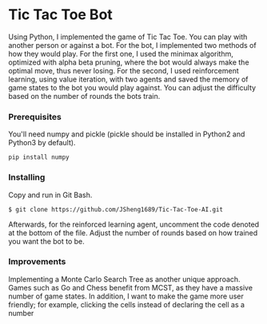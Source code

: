 # Tic Tac Toe Bot

Using Python, I implemented the game of Tic Tac Toe. You can play with another person or against a bot. For the bot, I implemented two methods of how they would play. For the first one, I used the minimax algorithm, optimized with alpha beta pruning, where the bot would always make the optimal move, thus never losing. For the second, I used reinforcement learning, using value iteration, with two agents and saved the memory of game states to the bot you would play against. You can adjust the difficulty based on the number of rounds the bots train.


### Prerequisites
You'll need numpy and pickle (pickle should be installed in Python2 and Python3 by default).

```
pip install numpy
```

### Installing
Copy and run in Git Bash.
```
$ git clone https://github.com/JSheng1689/Tic-Tac-Toe-AI.git
```
Afterwards, for the reinforced learning agent, uncomment the code denoted at the bottom of the file. Adjust the number of rounds based on how trained you want the bot to be.

### Improvements
Implementing a Monte Carlo Search Tree as another unique approach. Games such as Go and Chess benefit from MCST, as they have a massive number of game states.
In addition, I want to make the game more user friendly; for example, clicking the cells instead of declaring the cell as a number
